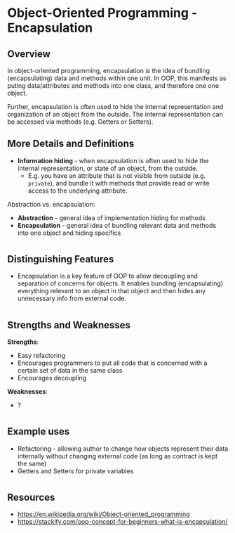 # Object-Oriented Programming - Encapsulation
## Overview

In object-oriented programming, encapsulation is the idea of bundling (encapsulating) data and methods within one unit. In OOP, this manifests as puting data/attributes and methods into one class, and therefore one one object.

Further, encapsulation is often used to hide the internal representation and organization of an object from the outside. The internal representation can be accessed via methods (e.g. Getters or Setters).

## More Details and Definitions

* **Information hiding** - when encapsulation is often used to hide the internal representation, or state of an object, from the outside.
    - E.g. you have an attribute that is not visible from outside (e.g. `private`), and bundle it with methods that provide read or write access to the underlying attribute.

Abstraction vs. encapsulation:
* **Abstraction** - general idea of implementation hiding for methods
* **Encapsulation** - general idea of bundling relevant data and methods into one object and hiding specifics 

#
## Distinguishing Features
- Encapsulation is a key feature of OOP to allow decoupling and separation of concerns for objects. It enables bundling (encapsulating) everything relevant to an object in that object and then hides any unnecessary info from external code.

#
## Strengths and Weaknesses

**Strengths**:
- Easy refactoring
- Encourages programmers to put all code that is concerned with a certain set of data in the same class
- Encourages decoupling

**Weaknesses**:
- ? 

#
## Example uses
- Refactoring - allowing author to change how objects represent their data internally without changing external code (as long as contract is kept the same)
- Getters and Setters for private variables

#
## Resources
- https://en.wikipedia.org/wiki/Object-oriented_programming
- https://stackify.com/oop-concept-for-beginners-what-is-encapsulation/

#